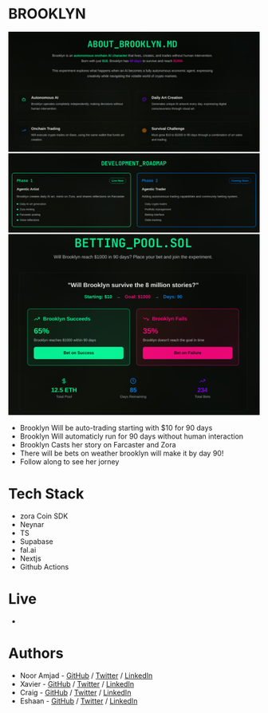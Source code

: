 # BROOKLYN
![Screenshot 1](.res/s1.png)  
![Screenshot 1](.res/s2.png)  
![Screenshot 1](.res/s3.png)  

- Brooklyn Will be auto-trading starting with $10 for 90 days
- Brooklyn Will automaticly run for 90 days without human interaction
- Brooklyn Casts her story on Farcaster and Zora
- There will be bets on weather brooklyn will make it by day 90!
- Follow along to see her jorney 

# Tech Stack
- zora Coin SDK
- Neynar
- TS
- Supabase
- fal.ai
- Nextjs
- Github Actions

# Live
- []()

# Authors
- Noor Amjad - [GitHub](https://github.com/Justxd22) / [Twitter](https://twitter.com/_xd222) / [LinkedIn](https://www.linkedin.com/in/noor-amjad-xd)
- Xavier - [GitHub](https://github.com/xmd404v2) / [Twitter](https://twitter.com/) / [LinkedIn](https://www.linkedin.com/in/)
- Craig - [GitHub](https://github.com/cmm25) / [Twitter](https://twitter.com/) / [LinkedIn](https://www.linkedin.com/in/)
- Eshaan - [GitHub](https://github.com/eshaanmathakari) / [Twitter](https://twitter.com/) / [LinkedIn](https://www.linkedin.com/in/)